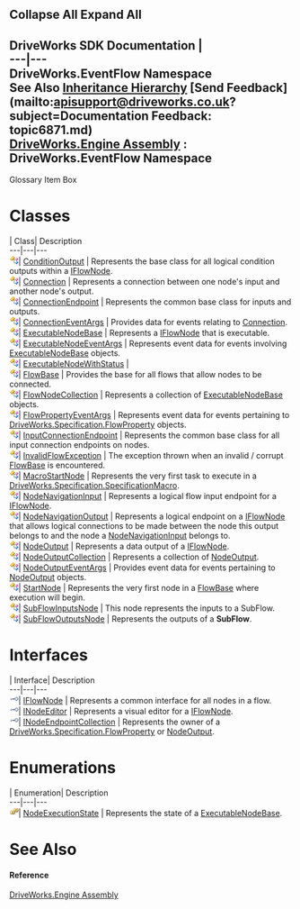 Collapse All Expand All  
---  
DriveWorks SDK Documentation  |   
---|---  
DriveWorks.EventFlow Namespace   
See Also [Inheritance Hierarchy](topic6872.md) [Send Feedback](mailto:apisupport@driveworks.co.uk?subject=Documentation Feedback: topic6871.md)  
[DriveWorks.Engine Assembly](topic2156.md) : DriveWorks.EventFlow Namespace  
---  
  
Glossary Item Box

# Classes

| Class| Description  
---|---|---  
![Class](dotnetimages/Class.gif)| [ConditionOutput](topic6901.md) | Represents the base class for all logical condition outputs within a [IFlowNode](topic6873.md).  
![Class](dotnetimages/Class.gif)| [Connection](topic6909.md) | Represents a connection between one node's input and another node's output.  
![Class](dotnetimages/Class.gif)| [ConnectionEndpoint](topic6918.md) | Represents the common base class for inputs and outputs.  
![Class](dotnetimages/Class.gif)| [ConnectionEventArgs](topic6930.md) | Provides data for events relating to [Connection](topic6909.md).  
![Class](dotnetimages/Class.gif)| [ExecutableNodeBase](topic6938.md) | Represents a [IFlowNode](topic6873.md) that is executable.  
![Class](dotnetimages/Class.gif)| [ExecutableNodeEventArgs](topic6983.md) | Represents event data for events involving [ExecutableNodeBase](topic6938.md) objects.  
![Class](dotnetimages/Class.gif)| [ExecutableNodeWithStatus](topic6990.md) |   
![Class](dotnetimages/Class.gif)| [FlowBase](topic6999.md) | Provides the base for all flows that allow nodes to be connected.  
![Class](dotnetimages/Class.gif)| [FlowNodeCollection](topic7011.md) | Represents a collection of [ExecutableNodeBase](topic6938.md) objects.  
![Class](dotnetimages/Class.gif)| [FlowPropertyEventArgs](topic7026.md) | Represents event data for events pertaining to [DriveWorks.Specification.FlowProperty](topic10946.md) objects.  
![Class](dotnetimages/Class.gif)| [InputConnectionEndpoint](topic7033.md) | Represents the common base class for all input connection endpoints on nodes.  
![Class](dotnetimages/Class.gif)| [InvalidFlowException](topic7044.md) | The exception thrown when an invalid / corrupt [FlowBase](topic6999.md) is encountered.  
![Class](dotnetimages/Class.gif)| [MacroStartNode](topic7050.md) | Represents the very first task to execute in a [DriveWorks.Specification.SpecificationMacro](topic11429.md).  
![Class](dotnetimages/Class.gif)| [NodeNavigationInput](topic7058.md) | Represents a logical flow input endpoint for a [IFlowNode](topic6873.md).  
![Class](dotnetimages/Class.gif)| [NodeNavigationOutput](topic7067.md) | Represents a logical endpoint on a [IFlowNode](topic6873.md) that allows logical connections to be made between the node this output belongs to and the node a [NodeNavigationInput](topic7058.md) belongs to.  
![Class](dotnetimages/Class.gif)| [NodeOutput](topic7074.md) | Represents a data output of a [IFlowNode](topic6873.md).  
![Class](dotnetimages/Class.gif)| [NodeOutputCollection](topic7087.md) | Represents a collection of [NodeOutput](topic7074.md).  
![Class](dotnetimages/Class.gif)| [NodeOutputEventArgs](topic7113.md) | Provides event data for events pertaining to [NodeOutput](topic7074.md) objects.  
![Class](dotnetimages/Class.gif)| [StartNode](topic7120.md) | Represents the very first node in a [FlowBase](topic6999.md) where execution will begin.  
![Class](dotnetimages/Class.gif)| [SubFlowInputsNode](topic7136.md) | This node represents the inputs to a SubFlow.  
![Class](dotnetimages/Class.gif)| [SubFlowOutputsNode](topic7143.md) | Represents the outputs of a **SubFlow**.  
  
# Interfaces

| Interface| Description  
---|---|---  
![Interface](dotnetimages/Interface.gif)| [IFlowNode](topic6873.md) | Represents a common interface for all nodes in a flow.  
![Interface](dotnetimages/Interface.gif)| [INodeEditor](topic6888.md) | Represents a visual editor for a [IFlowNode](topic6873.md).  
![Interface](dotnetimages/Interface.gif)| [INodeEndpointCollection](topic6894.md) | Represents the owner of a [DriveWorks.Specification.FlowProperty](topic10946.md) or [NodeOutput](topic7074.md).  
  
# Enumerations

| Enumeration| Description  
---|---|---  
![Enumeration](dotnetimages/Enumeration.gif)| [NodeExecutionState](topic6900.md) | Represents the state of a [ExecutableNodeBase](topic6938.md).  
  
# See Also

#### Reference

[DriveWorks.Engine Assembly](topic2156.md)


